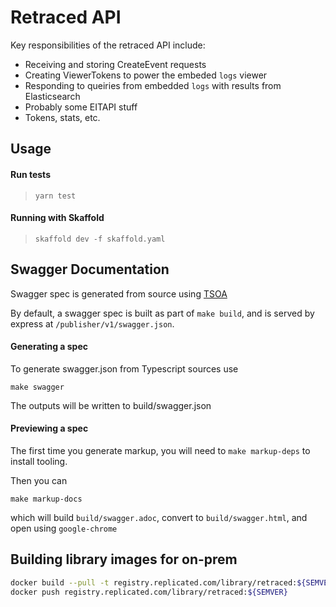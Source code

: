 # Retraced API

Key responsibilities of the retraced API include:

- Receiving and storing CreateEvent requests
- Creating ViewerTokens to power the embeded `logs` viewer
- Responding to queiries from embedded `logs` with results from Elasticsearch
- Probably some EITAPI stuff
- Tokens, stats, etc.

## Usage

#### Run tests
> `yarn test`

#### Running with Skaffold

> `skaffold dev -f skaffold.yaml`

## Swagger Documentation

Swagger spec is generated from source using [TSOA](https://github.com/lukeautry/tsoa)

By default, a swagger spec is built as part of `make build`, and is served by express at `/publisher/v1/swagger.json`.


#### Generating a spec

To generate swagger.json from Typescript sources use

```
make swagger
```

The outputs will be written to build/swagger.json

#### Previewing a spec

The first time you generate markup, you will need to `make markup-deps` to install tooling.

Then you can

```
make markup-docs
```

which will build `build/swagger.adoc`, convert to `build/swagger.html`, and open using `google-chrome`


## Building library images for on-prem

```sh
docker build --pull -t registry.replicated.com/library/retraced:${SEMVER} -f deploy/Dockerfile-slim .
docker push registry.replicated.com/library/retraced:${SEMVER}
```
